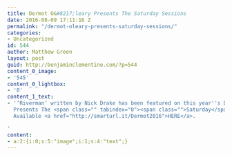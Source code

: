 ```yaml
---
title: Dermot O&#8217;leary Presents The Saturday Sessions
date: 2016-08-09 17:11:16 Z
permalink: "/dermot-oleary-presents-saturday-sessions/"
categories:
- Uncategorized
id: 544
author: Matthew Green
layout: post
guid: http://benjaminclementine.com/?p=544
content_0_image:
- '545'
content_0_lightbox:
- '0'
content_1_text:
- '‘Riverman’ written by Nick Drake has been featured on this year''s Dermot O’leary
  Presents The <span class="" tabindex="0"><span class="">Saturday</span></span> Sessions.
  Available <a href="http://smarturl.it/Dermot2016">HERE</a>.

'
content:
- a:2:{i:0;s:5:"image";i:1;s:4:"text";}
---
```


